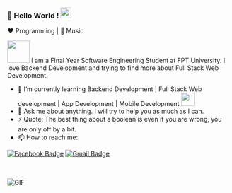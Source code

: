 
### 👋 Hello World !  <img src="https://github.com/TheDudeThatCode/TheDudeThatCode/blob/master/Assets/Earth.gif" width="24px">
  
:heart: Programming | :black_heart: Music
  
<img src="https://media.giphy.com/media/VgCDAzcKvsR6OM0uWg/giphy.gif" width="50"> 
I am a Final Year Software Engineering Student at FPT University. I love Backend Development and trying to find more about Full Stack Web Development. 

- 🌱 I’m currently learning Backend Development | Full Stack Web development | App Development | Mobile Development <img src="https://media.giphy.com/media/WUlplcMpOCEmTGBtBW/giphy.gif" width="30">
- 💬 Ask me about anything. I will try to help you as much as I can.
- ⚡ Quote: The best thing about a boolean is even if you are wrong, you are only off by a bit.
- 📫 How to reach me:

[![Facebook Badge](https://img.shields.io/badge/facebook-1877f2?style=flat-square&logo=facebook&logoColor=white&link=https://www.facebook.com/profile.php?id=100010671258690)](https://www.facebook.com/linh.quocnong/)
[![Gmail Badge](https://img.shields.io/badge/Gmail-d14836?style=flat-square&logo=Gmail&logoColor=white&link=mailto:dbtjdals1771@ajou.ac.kr)](mailto:quoclinh1212000@gmail.com)

<br/><br/>
<img  alt="GIF" src="https://i.pinimg.com/originals/e4/26/70/e426702edf874b181aced1e2fa5c6cde.gif" />
